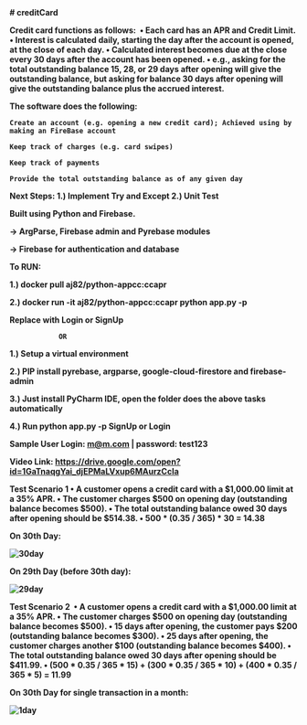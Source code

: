 <strong>
# creditCard

Credit card functions as follows: 
	• Each card has an APR and Credit Limit.
	• Interest is calculated daily, starting the day after the account is opened, at the close of each day.
	• Calculated interest becomes due at the close every 30 days after the account has been opened.
	• e.g., asking for the total outstanding balance 15, 28, or 29 days after opening will give the outstanding balance, but asking for balance 30 days after opening will give the outstanding balance plus the accrued interest.

The software does the following:
	
	Create an account (e.g. opening a new credit card); Achieved using by making an FireBase account
	
	Keep track of charges (e.g. card swipes) 
	
	Keep track of payments
	
	Provide the total outstanding balance as of any given day
Next Steps:
 1.) Implement Try and Except
 2.) Unit Test


Built using Python and Firebase.

-> ArgParse, Firebase admin and Pyrebase modules

-> Firebase for authentication and database

To RUN:

1.)  docker pull aj82/python-appcc:ccapr


2.)  docker run -it aj82/python-appcc:ccapr python app.py -p <CMD>
	
	
Replace <CMD> with Login or SignUp
	
                OR 

1.) Setup a virtual environment

2.) PIP install pyrebase, argparse, google-cloud-firestore and firebase-admin

3.) Just install PyCharm IDE, open the folder does the above tasks automatically

4.) Run python app.py -p SignUp or Login

Sample User Login: m@m.com | password: test123

Video Link: https://drive.google.com/open?id=1GaTnaqgYai_djEPMaLVxup6MAurzCcIa

Test Scenario 1
	• A customer opens a credit card with a $1,000.00 limit at a 35% APR.
	• The customer charges $500 on opening day (outstanding balance becomes $500).
	• The total outstanding balance owed 30 days after opening should be $514.38.
	• 500 * (0.35 / 365) * 30 = 14.38 
	
	
On 30th Day:


![30day](https://user-images.githubusercontent.com/30497847/54495153-55f35d80-48af-11e9-9561-30fc310772eb.PNG)


On 29th Day (before 30th day):


![29day](https://user-images.githubusercontent.com/30497847/54495162-715e6880-48af-11e9-8d13-eb4c5addfc13.PNG)

Test Scenario 2 
	• A customer opens a credit card with a $1,000.00 limit at a 35% APR.
	• The customer charges $500 on opening day (outstanding balance becomes $500).
	• 15 days after opening, the customer pays $200 (outstanding balance becomes $300).
	• 25 days after opening, the customer charges another $100 (outstanding balance becomes $400).
	• The total outstanding balance owed 30 days after opening should be $411.99.
	• (500 * 0.35 / 365 * 15) + (300 * 0.35 / 365 * 10) + (400 * 0.35 / 365 * 5) = 11.99
	
	
On 30th Day for single transaction in a month:


![1day](https://user-images.githubusercontent.com/30497847/54495175-86d39280-48af-11e9-9261-f7f2b2fa58b6.PNG)




</strong>

